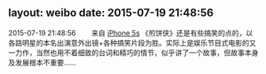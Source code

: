 layout: weibo
date: 2015-07-19 21:48:56
---
<meta name="referrer" content="no-referrer" />

2015-07-19 21:48:56  &nbsp;&nbsp;&nbsp;&nbsp;&nbsp;&nbsp; 来自 <a href="sinaweibo://customweibosource" rel="nofollow">iPhone 5s</a>
《煎饼侠》还是有些搞笑的点的，以各路明星的本名出演意外出镜+各种搞笑片段为胜。实际上是娱乐节目式电影的又一力作，当然也用不着细致的台词和精巧的情节，似乎讲了一个故事，但故事本身及发展根本不重要…… ​​​
